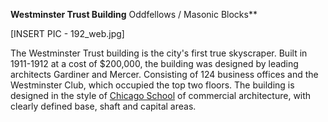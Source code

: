 **Westminster Trust Building** Oddfellows / Masonic Blocks**

[INSERT PIC - 192_web.jpg]

The Westminster Trust building is the city's first true skyscraper. Built in 1911-1912 at a cost of $200,000, the building was designed by leading architects Gardiner and Mercer. Consisting of 124 business offices and the Westminster Club, which occupied the top two floors. The building is designed in the style of [Chicago School](https://en.wikipedia.org/wiki/Chicago_school_(architecture)) of commercial architecture, with clearly defined base, shaft and capital areas. 



